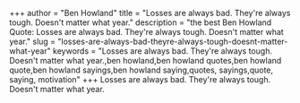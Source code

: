 +++
author = "Ben Howland"
title = "Losses are always bad. They're always tough. Doesn't matter what year."
description = "the best Ben Howland Quote: Losses are always bad. They're always tough. Doesn't matter what year."
slug = "losses-are-always-bad-theyre-always-tough-doesnt-matter-what-year"
keywords = "Losses are always bad. They're always tough. Doesn't matter what year.,ben howland,ben howland quotes,ben howland quote,ben howland sayings,ben howland saying,quotes, sayings,quote, saying, motivation"
+++
Losses are always bad. They're always tough. Doesn't matter what year.
